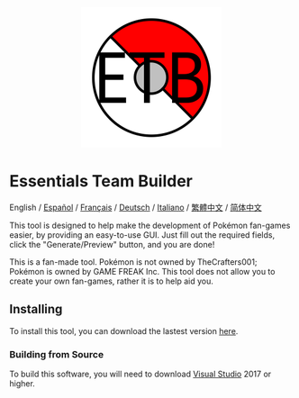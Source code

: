 <p align="center">
    <img src="./logo/ETB_LOGO.png" height="250px">
    <h1>Essentials Team Builder</h1>
</p>
<div>
  <span>English</span> / <a href=".github/README-es.md">Español</a> / <a href=".github/README-fr.md">Français</a> / <a href=".github/README-de.md">Deutsch</a> / <a href=".github/README-it.md">Italiano</a> / <a href=".github/README-zhHK.md">繁體中文</a> / <a href=".github/README-zh.md">简体中文</a>
</div>

This tool is designed to help make the development of Pok&eacute;mon fan-games easier, by providing an easy-to-use GUI. Just fill out the required fields, click the "Generate/Preview" button, and you are done!

This is a fan-made tool. Pok&eacute;mon is not owned by TheCrafters001; Pok&eacute;mon is owned by GAME FREAK Inc. This tool does not allow you to create your own fan-games, rather it is to help aid you.

## Installing
To install this tool, you can download the lastest version [here](https://github.com/TheCrafters001/essentials-team-builder/releases/latest).

### Building from Source
To build this software, you will need to download [Visual Studio](https://visualstudio.com/) 2017 or higher.
